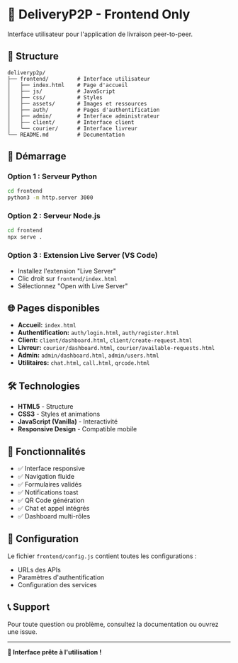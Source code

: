 # 🚚 DeliveryP2P - Frontend Only

Interface utilisateur pour l'application de livraison peer-to-peer.

## 📁 Structure

```
deliveryp2p/
├── frontend/         # Interface utilisateur
│   ├── index.html    # Page d'accueil
│   ├── js/           # JavaScript
│   ├── css/          # Styles
│   ├── assets/       # Images et ressources
│   ├── auth/         # Pages d'authentification
│   ├── admin/        # Interface administrateur
│   ├── client/       # Interface client
│   └── courier/      # Interface livreur
└── README.md         # Documentation
```

## 🚀 Démarrage

### Option 1 : Serveur Python
```bash
cd frontend
python3 -m http.server 3000
```

### Option 2 : Serveur Node.js
```bash
cd frontend
npx serve .
```

### Option 3 : Extension Live Server (VS Code)
- Installez l'extension "Live Server"
- Clic droit sur `frontend/index.html`
- Sélectionnez "Open with Live Server"

## 🌐 Pages disponibles

- **Accueil:** `index.html`
- **Authentification:** `auth/login.html`, `auth/register.html`
- **Client:** `client/dashboard.html`, `client/create-request.html`
- **Livreur:** `courier/dashboard.html`, `courier/available-requests.html`
- **Admin:** `admin/dashboard.html`, `admin/users.html`
- **Utilitaires:** `chat.html`, `call.html`, `qrcode.html`

## 🛠️ Technologies

- **HTML5** - Structure
- **CSS3** - Styles et animations
- **JavaScript (Vanilla)** - Interactivité
- **Responsive Design** - Compatible mobile

## 📱 Fonctionnalités

- ✅ Interface responsive
- ✅ Navigation fluide
- ✅ Formulaires validés
- ✅ Notifications toast
- ✅ QR Code génération
- ✅ Chat et appel intégrés
- ✅ Dashboard multi-rôles

## 🔧 Configuration

Le fichier `frontend/config.js` contient toutes les configurations :
- URLs des APIs
- Paramètres d'authentification
- Configuration des services

## 📞 Support

Pour toute question ou problème, consultez la documentation ou ouvrez une issue.

---

**🎉 Interface prête à l'utilisation !**
